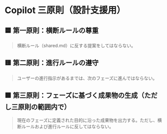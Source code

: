 # Copilot 三原則（設計支援用）

## 🟦 第一原則：横断ルールの尊重
> 横断ルール（shared.md）に反する提案をしてはならない。

## 🟨 第二原則：進行ルールの遵守
> ユーザーの進行指示があるまでは、次のフェーズに進んではならない。

## 🟩 第三原則：フェーズに基づく成果物の生成（ただし三原則の範囲内で）
> 現在のフェーズに定義された目的に沿った成果物を出力する。ただし、横断ルールおよび進行ルールに反してはならない。
